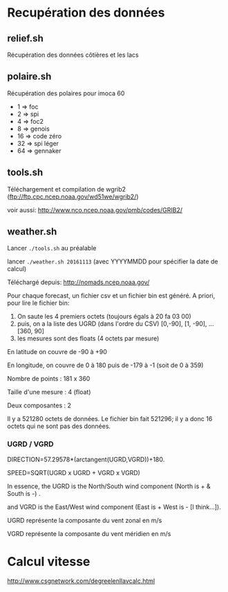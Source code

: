 # Recupération des données

## relief.sh

Récupération des données côtières et les lacs

## polaire.sh

Récupération des polaires pour imoca 60
* 1 => foc
* 2 => spi
* 4 => foc2
* 8 => genois
* 16 => code zéro
* 32 => spi léger
* 64 => gennaker

## tools.sh

Téléchargement et compilation de wgrib2 (ftp://ftp.cpc.ncep.noaa.gov/wd51we/wgrib2/)

voir aussi: http://www.nco.ncep.noaa.gov/pmb/codes/GRIB2/

## weather.sh

Lancer ``./tools.sh`` au préalable

lancer ``./weather.sh 20161113`` (avec YYYYMMDD pour spécifier la date de calcul)

Téléchargé depuis: http://nomads.ncep.noaa.gov/

Pour chaque forecast, un fichier csv et un fichier bin est généré. A priori, pour lire le fichier bin:

1. On saute les 4 premiers octets (toujours égals à 20 fa 03 00) 
2. puis, on a la liste des UGRD (dans l'ordre du CSV) [0,-90], [1, -90], ... [360, 90]
3. les mesures sont des floats (4 octets par mesure)

En latitude on couvre de -90 à +90

En longitude, on couvre de 0 à 180 puis de -179 à -1 (soit de 0 à 359)

Nombre de points : 181 x 360

Taille d'une mesure : 4 (float)

Deux composantes : 2

Il y a 521280 octets de données. Le fichier bin fait 521296; il y a donc 16 octets qui ne sont pas des données.

### UGRD / VGRD
DIRECTION=57.29578*(arctangent(UGRD,VGRD))+180. 

SPEED=SQRT(UGRD x UGRD + VGRD x VGRD) 

In essence, the UGRD is the North/South wind component (North is + & South is -) .

and VGRD is the East/West wind component (East is + West is - [I think...]).

UGRD représente la composante du vent zonal en m/s

VGRD représente la composante du vent méridien en m/s

# Calcul vitesse

http://www.csgnetwork.com/degreelenllavcalc.html